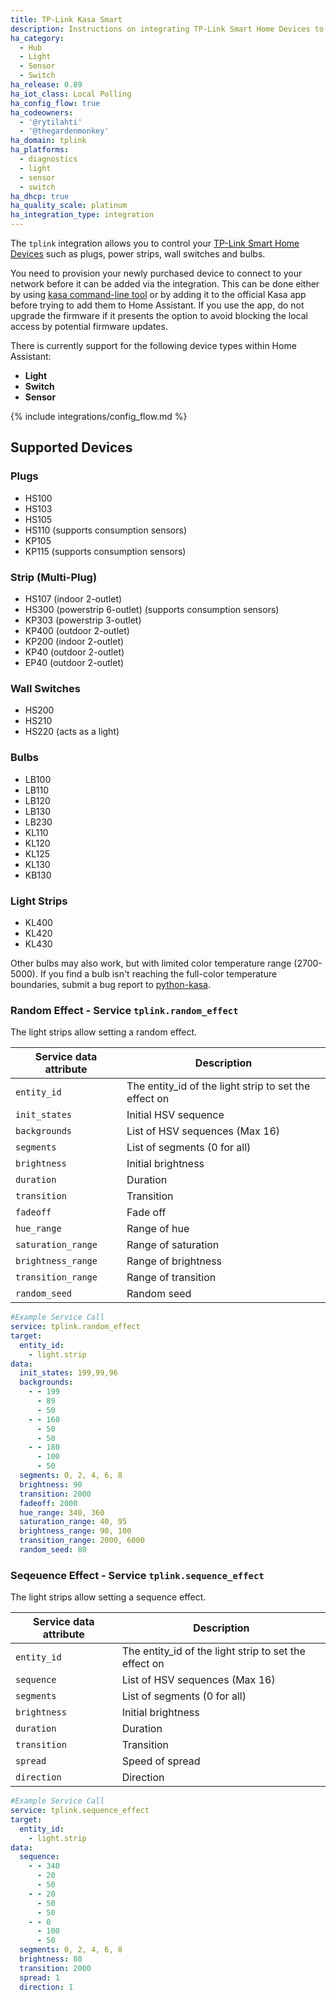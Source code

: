 ```yaml
---
title: TP-Link Kasa Smart
description: Instructions on integrating TP-Link Smart Home Devices to Home Assistant.
ha_category:
  - Hub
  - Light
  - Sensor
  - Switch
ha_release: 0.89
ha_iot_class: Local Polling
ha_config_flow: true
ha_codeowners:
  - '@rytilahti'
  - '@thegardenmonkey'
ha_domain: tplink
ha_platforms:
  - diagnostics
  - light
  - sensor
  - switch
ha_dhcp: true
ha_quality_scale: platinum
ha_integration_type: integration
---
```


The `tplink` integration allows you to control your [TP-Link Smart Home Devices](https://www.tp-link.com/kasa-smart/) such as plugs, power strips, wall switches and bulbs.

You need to provision your newly purchased device to connect to your network before it can be added via the integration. This can be done either by using [kasa command-line tool](https://python-kasa.readthedocs.io/en/latest/cli.html#provisioning) or by adding it to the official Kasa app before trying to add them to Home Assistant. If you use the app, do not upgrade the firmware if it presents the option to avoid blocking the local access by potential firmware updates.

There is currently support for the following device types within Home Assistant:

- **Light**
- **Switch**
- **Sensor**

{% include integrations/config_flow.md %}

## Supported Devices
### Plugs

- HS100
- HS103
- HS105
- HS110 (supports consumption sensors)
- KP105
- KP115 (supports consumption sensors)

### Strip (Multi-Plug)

- HS107 (indoor 2-outlet)
- HS300 (powerstrip 6-outlet) (supports consumption sensors)
- KP303 (powerstrip 3-outlet)
- KP400 (outdoor 2-outlet)
- KP200 (indoor 2-outlet)
- KP40 (outdoor 2-outlet)
- EP40 (outdoor 2-outlet)

### Wall Switches

- HS200
- HS210
- HS220 (acts as a light)

### Bulbs

- LB100
- LB110
- LB120
- LB130
- LB230
- KL110
- KL120
- KL125
- KL130
- KB130

### Light Strips

- KL400
- KL420
- KL430

Other bulbs may also work, but with limited color temperature range (2700-5000). If you find a bulb isn't reaching the full-color temperature boundaries, submit a bug report to [python-kasa](https://github.com/python-kasa/python-kasa).

### Random Effect - Service `tplink.random_effect`

The light strips allow setting a random effect.

| Service data attribute | Description |
| ---------------------- | ----------- |
| `entity_id` | The entity_id of the light strip to set the effect on |
| `init_states` | Initial HSV sequence |
| `backgrounds` | List of HSV sequences (Max 16) |
| `segments` | List of segments (0 for all) |
| `brightness` | Initial brightness |
| `duration` | Duration |
| `transition` | Transition |
| `fadeoff` | Fade off |
| `hue_range` | Range of hue |
| `saturation_range` | Range of saturation |
| `brightness_range` | Range of brightness |
| `transition_range` | Range of transition |
| `random_seed` | Random seed |

```yaml
#Example Service Call
service: tplink.random_effect
target:
  entity_id:
    - light.strip
data:
  init_states: 199,99,96
  backgrounds:
    - - 199
      - 89
      - 50
    - - 160
      - 50
      - 50
    - - 180
      - 100
      - 50
  segments: 0, 2, 4, 6, 8
  brightness: 90
  transition: 2000
  fadeoff: 2000
  hue_range: 340, 360
  saturation_range: 40, 95
  brightness_range: 90, 100
  transition_range: 2000, 6000
  random_seed: 80
```

### Seqeuence Effect - Service `tplink.sequence_effect`

The light strips allow setting a sequence effect.

| Service data attribute | Description |
| ---------------------- | ----------- |
| `entity_id` | The entity_id of the light strip to set the effect on |
| `sequence` | List of HSV sequences (Max 16) |
| `segments` | List of segments (0 for all) |
| `brightness` | Initial brightness |
| `duration` | Duration |
| `transition` | Transition |
| `spread` | Speed of spread |
| `direction` | Direction |

```yaml
#Example Service Call
service: tplink.sequence_effect
target:
  entity_id:
    - light.strip
data:
  sequence:
    - - 340
      - 20
      - 50
    - - 20
      - 50
      - 50
    - - 0
      - 100
      - 50
  segments: 0, 2, 4, 6, 8
  brightness: 80
  transition: 2000
  spread: 1
  direction: 1
```
